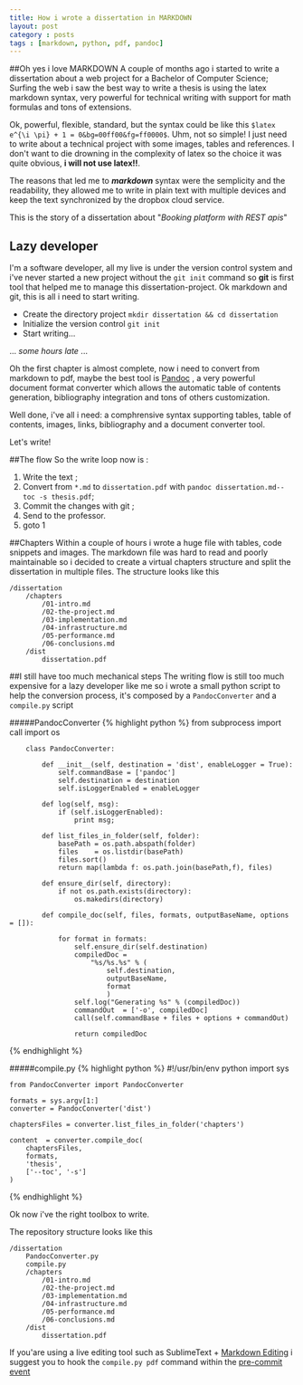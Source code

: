 ```yaml
---
title: How i wrote a dissertation in MARKDOWN
layout: post
category : posts
tags : [markdown, python, pdf, pandoc]
---
```


##Oh yes i love MARKDOWN
A couple of months ago i started to write a dissertation about a web project for a Bachelor of Computer Science; Surfing the web i saw the best way to write a thesis is using the latex markdown syntax, very powerful for technical writing with support for math formulas and tons of extensions.


Ok, powerful, flexible, standard, but the syntax could be like this `$latex e^{\i \pi} + 1 = 0&bg=00ff00&fg=ff0000$`. Uhm, not so simple! I just need to write about a technical project with some images, tables and references. I don't want to die drowning in the complexity of latex so the choice it was quite obvious, **i will not use latex!!**.

The reasons that led me to ***markdown*** syntax were the semplicity and the readability, they allowed me to write in plain text with multiple devices and keep the text synchronized by the dropbox cloud service.

This is the story of a dissertation about "*Booking platform with REST apis*"

## Lazy developer
I'm a software developer, all my live is under the version control system and i've never started a new project without the `git init` command so  **git** is first tool that helped me to manage this dissertation-project.
Ok markdown and git, this is all i need to start writing.

* Create the directory project `mkdir dissertation && cd dissertation`
* Initialize the version control `git init`
* Start writing...

... *some hours late* ...

Oh the first chapter is almost complete, now i need to convert from markdown to pdf, maybe the best tool is [Pandoc](http://johnmacfarlane.net/pandoc/)
, a very powerful document format converter which allows the automatic table of contents generation, bibliography integration and tons of others customization.

Well done, i've all i need: a comphrensive syntax supporting tables, table of contents, images, links, bibliography and a document converter tool.

Let's write!

##The flow
So the write loop now is :

1. Write the text ;
2. Convert from `*.md` to `dissertation.pdf` with `pandoc dissertation.md--toc -s thesis.pdf`;
3. Commit the changes with git ;
4. Send to the professor.
5. goto 1

##Chapters
Within a couple of hours i wrote a huge file with tables, code snippets and images. The markdown file was hard to read and poorly maintainable so i decided to create a virtual chapters structure and split the dissertation in multiple files. The structure looks like this

    /dissertation
        /chapters
            /01-intro.md
            /02-the-project.md
            /03-implementation.md
            /04-infrastructure.md
            /05-performance.md
            /06-conclusions.md
        /dist
            dissertation.pdf

##I still have too much mechanical steps
The writing flow is still too much expensive for a lazy developer like me so
i wrote a small python script to help the conversion process, it's composed by a `PandocConverter` and a `compile.py` script

#####PandocConverter
{% highlight python %}
    from subprocess import call
    import os
     
        class PandocConverter:
     
            def __init__(self, destination = 'dist', enableLogger = True):
                self.commandBase = ['pandoc']
                self.destination = destination
                self.isLoggerEnabled = enableLogger
         
            def log(self, msg):
                if (self.isLoggerEnabled):
                    print msg;
         
            def list_files_in_folder(self, folder):
                basePath = os.path.abspath(folder)
                files    = os.listdir(basePath)
                files.sort()
                return map(lambda f: os.path.join(basePath,f), files)
         
            def ensure_dir(self, directory):
                if not os.path.exists(directory):
                    os.makedirs(directory)
         
            def compile_doc(self, files, formats, outputBaseName, options = []):
         
                for format in formats:
                    self.ensure_dir(self.destination)
                    compiledDoc = 
                        "%s/%s.%s" % (
                            self.destination, 
                            outputBaseName, 
                            format
                            ) 
                    self.log("Generating %s" % (compiledDoc))
                    commandOut  = ['-o', compiledDoc]
                    call(self.commandBase + files + options + commandOut)
                    
                    return compiledDoc
{% endhighlight %}

#####compile.py
{% highlight python %}
    #!/usr/bin/env python
    import sys

    from PandocConverter import PandocConverter

    formats = sys.argv[1:]
    converter = PandocConverter('dist')

    chaptersFiles = converter.list_files_in_folder('chapters')

    content  = converter.compile_doc(
        chaptersFiles, 
        formats, 
        'thesis', 
        ['--toc', '-s']
    )
{% endhighlight %}    

Ok now i've the right toolbox to write.

The repository structure looks like this

    /dissertation
        PandocConverter.py
        compile.py
        /chapters
            /01-intro.md
            /02-the-project.md
            /03-implementation.md
            /04-infrastructure.md
            /05-performance.md
            /06-conclusions.md
        /dist
            dissertation.pdf


If you'are using a live editing tool such as SublimeText + [Markdown Editing](https://sublime.wbond.net/packages/MarkdownEditing) i suggest you to hook the `compile.py pdf` command within the [pre-commit event](https://github.com/git/git/blob/master/templates/hooks--pre-commit.sample)

